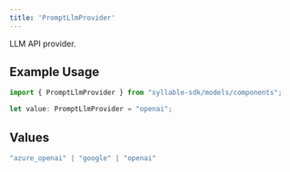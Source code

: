 ```yaml
---
title: 'PromptLlmProvider'
---
```


LLM API provider.

## Example Usage

```typescript
import { PromptLlmProvider } from "syllable-sdk/models/components";

let value: PromptLlmProvider = "openai";
```

## Values

```typescript
"azure_openai" | "google" | "openai"
```